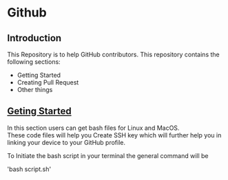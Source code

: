 # Github

## Introduction

This Repository is to help GitHub contributors. This repository contains the following sections:
- Getting Started
- Creating Pull Request
- Other things

## [Geting Started](https://github.com/hm05/Github/tree/main/Getting%20Started)

In this section users can get bash files for Linux and MacOS. <br>
These code files will help you Create SSH key which will further help you in linking your device to your GitHub profile.

To Initiate the bash script in your terminal the general command will be

'bash script.sh'

